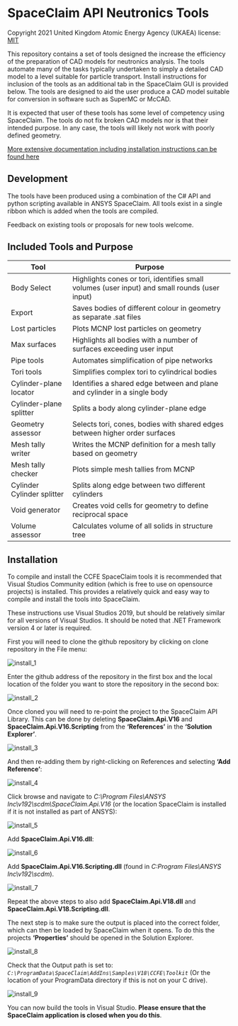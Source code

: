 # SpaceClaim API Neutronics Tools

Copyright 2021 United Kingdom Atomic Energy Agency (UKAEA)
license: [MIT](LICENSE)

This repository contains a set of tools designed the increase the efficiency of the preparation of CAD models for neutronics analysis. The tools
automate many of the tasks typically undertaken to simply a detailed CAD model to a level suitable for particle transport. Install instructions 
for inclusion of the tools as an additional tab in the SpaceClaim GUI is provided below. The tools are designed to aid the user produce a CAD
model suitable for conversion in software such as SuperMC or McCAD.

It is expected that user of these tools has some level of competency using SpaceClaim. The tools do not fix broken CAD models nor is that their 
intended purpose. In any case, the tools will likely not work with poorly defined geometry. 

[More extensive documentation including installation instructions can be found here](docs)

## Development

The tools have been produced using a combination of the C# API and python scripting available in ANSYS SpaceClaim. All tools exist in a single ribbon which is added when the tools are compiled. 

Feedback on existing tools or proposals for new tools welcome.

## Included Tools and Purpose

| Tool | Purpose |
| ------ | ------ |
| Body Select | Highlights cones or tori, identifies small volumes (user input) and small rounds (user input) |
| Export | Saves bodies of different colour in geometry as separate .sat files |
| Lost particles | Plots MCNP lost particles on geometry|
| Max surfaces | Highlights all bodies with a number of surfaces exceeding user input |
| Pipe tools | Automates simplification of pipe networks  |
| Tori tools | Simplifies complex tori to cylindrical bodies |
| Cylinder-plane locator | Identifies a shared edge between and plane and cylinder in a single body |
| Cylinder-plane splitter | Splits a body along cylinder-plane edge |
| Geometry assessor | Selects tori, cones, bodies with shared edges between higher order surfaces |
| Mesh tally writer | Writes the MCNP definition for a mesh tally based on geometry |
| Mesh tally checker | Plots simple mesh tallies from MCNP |
| Cylinder Cylinder splitter | Splits along edge between two different cylinders |
| Void generator | Creates void cells for geometry to define reciprocal space |
| Volume assessor | Calculates volume of all solids in structure tree |

## Installation

To compile and install the CCFE SpaceClaim tools it is recommended that Visual Studios Community edition (which is free to use on opensource projects) is installed. This provides a relatively quick and easy way to compile and install the tools into SpaceClaim.

These instructions use Visual Studios 2019, but should be relatively similar for all versions of Visual Studios. It should be noted that .NET Framework version 4 or later is required.

First you will need to clone the github repository by clicking on clone repository in the File menu:

![install_1](https://user-images.githubusercontent.com/40658938/104763547-f80b5780-575d-11eb-8cef-fe3f8b0d444d.png)

Enter the github address of the repository in the first box and the local location of the folder you want to store the repository in the second box: 

![install_2](https://user-images.githubusercontent.com/40658938/104892446-1ba2ed80-596a-11eb-8812-73d32f987af5.png)

Once cloned you will need to re-point the project to the SpaceClaim API Library. This can be done by deleting **SpaceClaim.Api.V16** and **SpaceClaim.Api.V16.Scripting** from the **‘References’** in the **‘Solution Explorer’**.

![install_3](https://user-images.githubusercontent.com/40658938/104892455-1e9dde00-596a-11eb-8980-8d2d70dd811a.png)

And then re-adding them by right-clicking on References and selecting **‘Add Reference’**:

![install_4](https://user-images.githubusercontent.com/40658938/104892467-2198ce80-596a-11eb-924b-188c73db64e9.png)

Click browse and navigate to *C:\Program Files\ANSYS Inc\v192\scdm\SpaceClaim.Api.V16*  (or the location SpaceClaim is installed if it is not installed as part of ANSYS):

![install_5](https://user-images.githubusercontent.com/40658938/104892474-23fb2880-596a-11eb-9c49-5e07a9888bce.png)

Add **SpaceClaim.Api.V16.dll**:

![install_6](https://user-images.githubusercontent.com/40658938/104892486-28274600-596a-11eb-94ea-00aab57643fb.png)

Add **SpaceClaim.Api.V16.Scripting.dll** (found in *C:Program Files\ANSYS Inc\v192\scdm*).

![install_7](https://user-images.githubusercontent.com/40658938/104892505-2c536380-596a-11eb-923e-643ce6f5fea1.png)

Repeat the above steps to also add **SpaceClaim.Api.V18.dll** and **SpaceClaim.Api.V18.Scripting.dll**.

The next step is to make sure the output is placed into the correct folder, which can then be loaded by SpaceClaim when it opens. To do this the projects **‘Properties’** should be opened in the Solution Explorer. 

![install_8](https://user-images.githubusercontent.com/40658938/104892516-2f4e5400-596a-11eb-870a-dafe35f9ab76.png)

Check that the Output path is set to:
*`C:\ProgramData\SpaceClaim\AddIns\Samples\V18\CCFE\Toolkit`* (Or the location of your ProgramData directory if this is not on your C drive).

![install_9](https://user-images.githubusercontent.com/40658938/104892526-32494480-596a-11eb-881d-a8456f2b80a8.png)

You can now build the tools in Visual Studio. **Please ensure that the SpaceClaim application is closed when you do this**.









